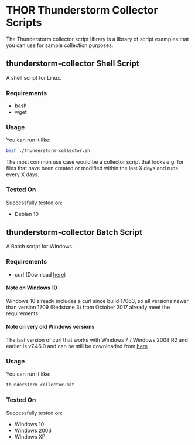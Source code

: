 # THOR Thunderstorm Collector Scripts

The Thunderstorm collector script library is a library of script examples that you can use for sample collection purposes.

## thunderstorm-collector Shell Script

A shell script for Linux.

### Requirements

- bash
- wget

### Usage

You can run it like:

```bash
bash ./thunderstorm-collector.sh
```

The most common use case would be a collector script that looks e.g. for files that have been created or modified within the last X days and runs every X days.

### Tested On

Successfully tested on:

- Debian 10

## thunderstorm-collector Batch Script

A Batch script for Windows.

### Requirements

- curl (Download [here](https://curl.haxx.se/windows/))

#### Note on Windows 10
Windows 10 already includes a curl since build 17063, so all versions newer than version 1709 (Redstone 3) from October 2017 already meet the requirements

#### Note on very old Windows versions

The last version of curl that works with Windows 7 / Windows 2008 R2 and earlier is v7.46.0 and can be still be downloaded from [here](https://bintray.com/vszakats/generic/download_file?file_path=curl-7.46.0-win32-mingw.7z)

### Usage

You can run it like:

```bash
thunderstorm-collector.bat
```

### Tested On

Successfully tested on:

- Windows 10
- Windows 2003
- Windows XP
